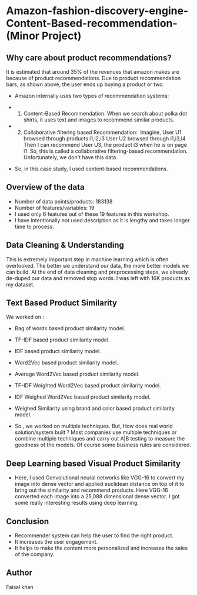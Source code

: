 # Amazon-fashion-discovery-engine-Content-Based-recommendation-(Minor Project)

## Why care about product recommendations?
It is estimated that around 35% of the revenues that amazon makes are because of product recommendations. Due to product recommendation bars, as shown above, the user ends up buying a product or two.

- Amazon internally uses two types of recommendation systems:
- 1) Content-Based Recommendation: When we search about polka dot shirts, it uses text and images to recommend similar products.
- 2) Collaborative filtering based Recommendation: 
Imagine, User U1 browsed through products i1,i2,i3
User U2 browsed through i1,i3,i4
Then I can recommend User U3, the product i3 when he is on page i1.
So, this is called a collaborative filtering-based recommendation. Unfortunately, we don't have this data.

- So, in this case study, I used content-based recommendations.

## Overview of the data
- Number of data points/products: 183138
- Number of features/variables: 19
- I used only 6 features out of these 19 features in this workshop.
- I have intentionally not used description as it is lengthy and takes longer time to process.

## Data Cleaning & Understanding
This is extremely important step in machine learning which is often overlooked. The better we understand our data, the more better models we can build.
At the end of data cleaning and preprocessing steps, we already de-duped our data and removed stop words. I was left with 16K products as my dataset.

## Text Based Product Similarity
We worked on :
- Bag of words based product similarity model.
- TF-IDF based product similarity model.
- IDF based product similarity model.
- Word2Vec based product similarity model.
- Average Word2Vec based product similarity model.
- TF-IDF Weighted Word2Vec based product similarity model.
- IDF Weighed Word2Vec based product similarity model.
- Weighed Similarity using brand and color based product similarity model.

- So , we worked on multiple techniques. But, How does real world solution/system built ?
Most companies use multiple techniques or combine multiple techniques and carry out A|B testing to measure the goodness of the models. Of course some business rules are considered.

## Deep Learning based Visual Product Similarity
- Here, I used Convolutional neural networks like VGG-16 to convert my image into dense vector and applied euclidean distance on top of it to bring out the similarity and recommend products. Here VGG-16 converted each image into a 25,088 dimensional dense vector. I got some really interesting results using deep learning.

## Conclusion
- Recommender system can help the user to find the right product.
- It increases the user engagement.
- It helps to make the content more personalized and increases the sales of the company.

## Author
Faisal khan
